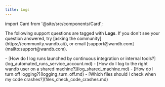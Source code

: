 ```yaml
---
title: Logs 
---
```

import Card from '@site/src/components/Card';

<Card className="card-light-gray">
  <p>The following support questions are tagged with <b>Logs</b>. If you don't see 
your question answered, try [asking the community](https://community.wandb.ai/), 
or email [support@wandb.com](mailto:support@wandb.com).</p>
</Card>
- [How do I log runs launched by continuous integration or internal tools?](log_automated_runs_service_account.md)
- [How do I log to the right wandb user on a shared machine?](log_shared_machine.md)
- [How do I turn off logging?](logging_turn_off.md)
- [Which files should I check when my code crashes?](files_check_code_crashes.md)
